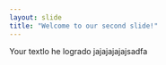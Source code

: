 ```yaml
---
layout: slide
title: "Welcome to our second slide!"
---
```

Your textlo he logrado jajajajajajsadfa
